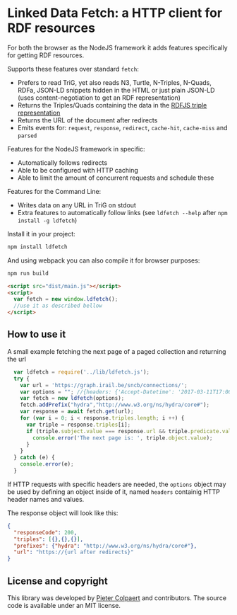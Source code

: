 # Linked Data Fetch: a HTTP client for RDF resources

For both the browser as the NodeJS framework it adds features specifically for getting RDF resources.

Supports these features over standard `fetch`:
 * Prefers to read TriG, yet also reads N3, Turtle, N-Triples, N-Quads, RDFa, JSON-LD snippets hidden in the HTML or just plain JSON-LD (uses content-negotiation to get an RDF representation)
 * Returns the Triples/Quads containing the data in the [RDFJS triple representation](http://rdf.js.org/)
 * Returns the URL of the document after redirects
 * Emits events for: `request`, `response`, `redirect`, `cache-hit`, `cache-miss` and `parsed`

Features for the NodeJS framework in specific:
 * Automatically follows redirects
 * Able to be configured with HTTP caching
 * Able to limit the amount of concurrent requests and schedule these

Features for the Command Line:
 * Writes data on any URL in TriG on stdout
 * Extra features to automatically follow links (see `ldfetch --help` after `npm install -g ldfetch`)

Install it in your project:

```bash
npm install ldfetch
```

And using webpack you can also compile it for browser purposes:
```bash
npm run build
```

```html
<script src="dist/main.js"></script>
<script>
  var fetch = new window.ldfetch();
  //use it as described bellow
</script>
```

## How to use it

A small example fetching the next page of a paged collection and returning the url
```javascript
  var ldfetch = require('../lib/ldfetch.js');
  try {
    var url = 'https://graph.irail.be/sncb/connections/';
    var options = ""; //{headers: {'Accept-Datetime': '2017-03-11T17:00:00.000Z'}}; // optional -- and then we’d have to look for the next page in a more advanced way
    var fetch = new ldfetch(options);
    fetch.addPrefix("hydra","http://www.w3.org/ns/hydra/core#");
    var response = await fetch.get(url); 
    for (var i = 0; i < response.triples.length; i ++) {
      var triple = response.triples[i];
      if (triple.subject.value === response.url && triple.predicate.value === 'http://www.w3.org/ns/hydra/core#next') {
        console.error('The next page is: ', triple.object.value);
      }
    }
  } catch (e) {
    console.error(e);
  }
  ```
  
If HTTP requests with specific headers are needed, the `options` object may be used by defining an object inside of it, named `headers` containig HTTP header names and values.

The response object will look like this:
```json
{
  "responseCode": 200,
  "triples": [{},{},{}],
  "prefixes": {"hydra": "http://www.w3.org/ns/hydra/core#"},
  "url": "https://{url after redirects}"
}
```

## License and copyright

This library was developed by [Pieter Colpaert](https://pietercolpaert.be) and contributors. The source code is available under an MIT license.
